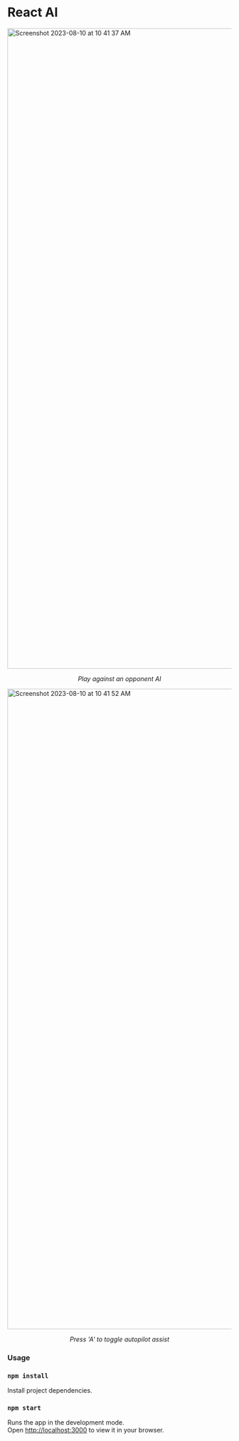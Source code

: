 # React AI

<img width="1440" alt="Screenshot 2023-08-10 at 10 41 37 AM" src="https://github.com/karamvirr/react-checkers/assets/21179214/6942450f-3ad0-4af4-9153-d66b31b7f0e6">
<p align="center"><em>Play against an opponent AI</em></p>

<img width="1440" alt="Screenshot 2023-08-10 at 10 41 52 AM" src="https://github.com/karamvirr/react-checkers/assets/21179214/30f35c6e-e591-4544-9fbb-0221a87e3bfe">
<p align="center"><em>Press 'A' to toggle autopilot assist</em></p>

### Usage

### `npm install`

Install project dependencies.

### `npm start`

Runs the app in the development mode.\
Open [http://localhost:3000](http://localhost:3000) to view it in your browser.

